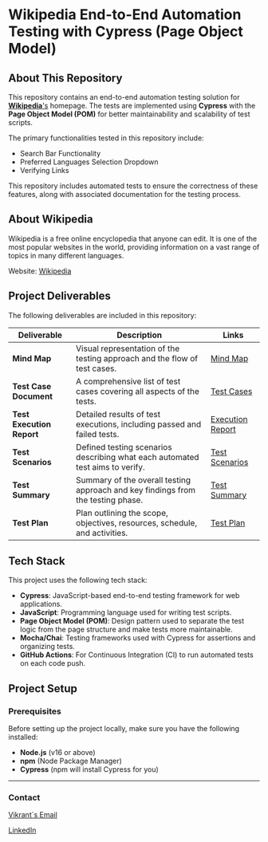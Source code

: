 # Wikipedia End-to-End Automation Testing with Cypress (Page Object Model)

## About This Repository

This repository contains an end-to-end automation testing solution for <a href="https://www.wikipedia.org/" target="_blank">**Wikipedia**'s</a> homepage. The tests are implemented using **Cypress** with the **Page Object Model (POM)** for better maintainability and scalability of test scripts.

The primary functionalities tested in this repository include:
- Search Bar Functionality
- Preferred Languages Selection Dropdown
- Verifying Links

This repository includes automated tests to ensure the correctness of these features, along with associated documentation for the testing process.

## About Wikipedia

Wikipedia is a free online encyclopedia that anyone can edit. It is one of the most popular websites in the world, providing information on a vast range of topics in many different languages.

Website: [Wikipedia](https://www.wikipedia.org/)

## Project Deliverables

The following deliverables are included in this repository:

| **Deliverable**           | **Description**                                                                 | **Links**                    |
|---------------------------|---------------------------------------------------------------------------------|------------------------------|
| **Mind Map**               | Visual representation of the testing approach and the flow of test cases.      | [Mind Map](https://miro.com/app/board/uXjVLEZhRus=/) |
| **Test Case Document**     | A comprehensive list of test cases covering all aspects of the tests.           | [Test Cases](https://docs.google.com/document/d/1hOesnrgytWx61HBKNWu1sPC8WElJgjWu/edit?usp=sharing&ouid=105488232110394875226&rtpof=true&sd=true) |
| **Test Execution Report**  | Detailed results of test executions, including passed and failed tests.         | [Execution Report](https://docs.google.com/document/d/18RsrH_apu_h20vj0sChSJ7fUnCMvFrJJ/edit?usp=sharing&ouid=105488232110394875226&rtpof=true&sd=true) |
| **Test Scenarios**         | Defined testing scenarios describing what each automated test aims to verify.   | [Test Scenarios](https://docs.google.com/document/d/1Gk7eHa6mRAUx9KiSnrctUeHunFniF-4c/edit?usp=sharing&ouid=105488232110394875226&rtpof=true&sd=true) |
| **Test Summary**           | Summary of the overall testing approach and key findings from the testing phase. | [Test Summary](https://docs.google.com/document/d/1hw-Z0IOiK6VAfkyOzUnaeXUxuLheyw6w/edit?usp=sharing&ouid=105488232110394875226&rtpof=true&sd=true) |
| **Test Plan**              | Plan outlining the scope, objectives, resources, schedule, and activities.     | [Test Plan](https://docs.google.com/document/d/1EFogPfY9zDBUiQHDXDC6ISzHvWaHnmpo/edit?usp=sharing&ouid=105488232110394875226&rtpof=true&sd=true) |

## Tech Stack

This project uses the following tech stack:

- **Cypress**: JavaScript-based end-to-end testing framework for web applications.
- **JavaScript**: Programming language used for writing test scripts.
- **Page Object Model (POM)**: Design pattern used to separate the test logic from the page structure and make tests more maintainable.
- **Mocha/Chai**: Testing frameworks used with Cypress for assertions and organizing tests.
- **GitHub Actions**: For Continuous Integration (CI) to run automated tests on each code push.
  
## Project Setup

### Prerequisites

Before setting up the project locally, make sure you have the following installed:

- **Node.js** (v16 or above)
- **npm** (Node Package Manager)
- **Cypress** (npm will install Cypress for you)

---

### Contact
<p><a href="mailto:vikrantsheoran@gmail.com">Vikrant`s Email</a></p>
<p><a href = "https://www.linkedin.com/in/vikrantchaudhary097/">LinkedIn</a></p>
   
